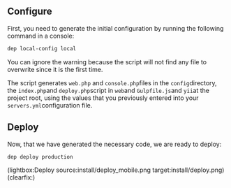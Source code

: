<!--
Title: Installation
Description: How to install Pype
Keywords: pype, install
-->
## Configure
First, you need to generate the initial configuration by running the following command in a console:

```bash
dep local-config local
```

You can ignore the warning because the script will not find any file to overwrite since it is the first time.

The script generates `web.php` and `console.php`files in the `config`directory, the `index.php`and `deploy.php`script in `web`and `Gulpfile.js`and `yii`at the project root, using the values that you previously entered into your `servers.yml`configuration file.

## Deploy
Now, that we have generated the necessary code, we are ready to deploy:

```bash
dep deploy production
```

(lightbox:Deploy source:install/deploy_mobile.png target:install/deploy.png)
(clearfix:)
